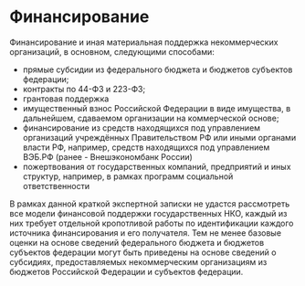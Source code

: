 # Финансирование

Финансирование и иная материальная поддержка некоммерческих организаций, в основном, следующими способами:

- прямые субсидии из федерального бюджета и бюджетов субъектов федерации;
- контракты по 44-ФЗ и 223-ФЗ;
- грантовая поддержка
- имущественный взнос Российской Федерации в виде имущества, в дальнейшем, сдаваемом организации на коммерческой основе;
- финансирование из средств находящихся под управлением организаций учреждённых Правительством РФ или иными органами власти РФ, например, средств находящихся под управлением ВЭБ.РФ (ранее - Внешэкономбанк России)
- пожертвования от государственных компаний, предприятий и иных структур, например, в рамках программ социальной ответственности

В рамках данной краткой экспертной записки не удастся рассмотреть все модели финансовой поддержки государственных НКО, каждый из них требует отдельной кропотливой работы по идентификации каждого источника финансирования и его получателя. Тем не менее базовые оценки на основе сведений федерального бюджета и бюджетов субъектов федерации могут быть приведены на основе сведений о субсидиях, предоставляемых некоммерческим организациям из бюджетов Российской Федерации и субъектов федерации.
